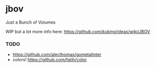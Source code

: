 # jbov
Just a Bunch of Volumes

WIP but a lot more info here: https://github.com/kuking/ideas/wiki/JBOV


### TODO
* https://github.com/alecthomas/gometalinter
* colors! https://github.com/fatih/color

